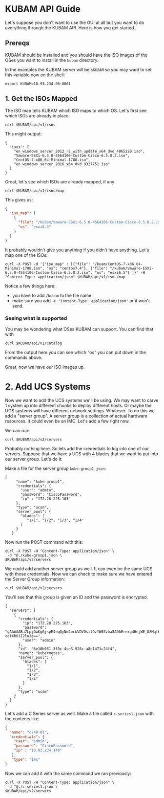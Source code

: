 # KUBAM API Guide

Let's suppose you don't want to use the GUI at all but you want to do everything through the KUBAM API.  Here is how you get started.

## Prereqs

KUBAM should be installed and you should have the ISO images of the OSes you want to install in the ```kubam``` directory. 

In the examples the KUBAM server will be ```$KUBAM``` so you may want to set this variable now on the shell:

```
export KUBAM=10.93.234.96:8001
```

## 1. Get the ISOs Mapped

The ISO map tells KUBAM which ISO maps to which OS. Let's first see which ISOs are already in place: 

```
curl $KUBAM/api/v1/isos
```

This might output: 

```
{
  "isos": [
    "en_windows_server_2012_r2_with_update_x64_dvd_4065220.iso",
    "Vmware-ESXi-6.5.0-4564106-Custom-Cisco-6.5.0.2.iso",
    "CentOS-7-x86_64-Minimal-1708.iso",
    "en_windows_server_2016_x64_dvd_9327751.iso"
  ]
}
```

Great, let's see which ISOs are already mapped, if any: 

```
curl $KUBAM/api/v1/isos/map
```

This gives us: 

```json
{
  "iso_map": [
    {
      "file": "/kubam/Vmware-ESXi-6.5.0-4564106-Custom-Cisco-6.5.0.2.iso",
      "os": "esxi6.5"
    }
  ]
}
```
It probably wouldn't give you anything if you didn't have anything.  Let's map one of the ISOs: 

```
curl -X POST -d '{"iso_map" : [{"file": "/kuam/CentOS-7-x86_64-Minimal-1708.iso", "os": "centos7.4"}, {"file": "/kubam/Vmware-ESXi-6.5.0-4564106-Custom-Cisco-6.5.0.2.iso", "os": "esxi6.5"} ]}' -H "Content-Type: application/json" $KUBAM/api/v1/isos/map
```

Notice a few things here:  

* you have to add ```/kubam``` to the file name
* make sure you add ```-H "Content-Type: application/json"``` or it won't send. 

### Seeing what is supported

You may be wondering what OSes KUBAM can support. You can find that with 

```
curl $KUBAM/api/v1/catalog
```

From the output here you can see which "os" you can put down in the commands above. 

Great, now we have our ISO images up. 

# 2. Add UCS Systems

Now we want to add the UCS systems we'll be using.  We may want to carve 1 system up into different chunks to deploy different hosts.  Or maybe the UCS systems will have different network settings.  Whatever.  To do this we add a "server group".  A server group is a collection of actual hardware resources.  It could even be an IMC.  Let's add a few right now. 

We can run: 

```
curl $KUBAM/api/v2/servers
```

Probably nothing here.  So lets add the credentials to log into one of our servers.  Suppose that we have a UCS with 4 blades that we want to put into our server group.  Let's do it: 

Make a file for the server group ```kube-group1.json```:

```
{
     "name": "kube-group1",
     "credentials": {
       "user": "admin",
       "password": "CiscoPassword",
       "ip" : "172.28.225.163"
     },
     "type": "ucsm",
     "server_pool": {
       "blades": [
     	  "1/1", "1/2", "1/3", "1/4"
       ]
     }
   }
```

Now run the POST command with this: 

```
curl -X POST -H "Content-Type: application/json" \
 -d "@./kube-group1.json \
$KUBAM/api/v2/servers
```

We could add another server group as well.  It can even be the same UCS with those credentials.  Now we can check to make sure we have entered the Server Group information:

```
curl $KUBAM/api/v2/servers
```

You'll see that this group is given an ID and the password is encrypted. 

```
{
  "servers": [
    {
      "credentials": {
        "ip": "172.28.225.163",
        "password": "gAAAAABa7LpjGwKgGjspR4eqQyNm4ockVDVQsilOzYW0Zvha5A9AErexg46ejWE_UFMql68eDudiykxfOdf6-cdfXbOiI2luig==",
        "user": "admin"
      },
      "id": "6e10b961-3f9c-4ce3-926c-a8e1471c24f4",
      "name": "kubernetes",
      "server_pool": {
        "blades": [
          "1/1",
          "1/2",
          "1/3",
          "1/4"
        ]
      },
      "type": "ucsm"
    }
  ]
}
```

Let's add a C Series server as well.  Make a file called ```c-series1.json``` with the contents like:

```json
{
  "name": "c240-01",
  "credentials": {
    "user": "admin",
    "password": "CiscoPassword",
    "ip" : "10.93.234.140"
   },
   "type": "imc"
}
```
Now we can add it with the same command we ran previously: 

```
curl -X POST -H "Content-Type: application/json" \
 -d "@./c-series1.json \
$KUBAM/api/v2/servers
```





